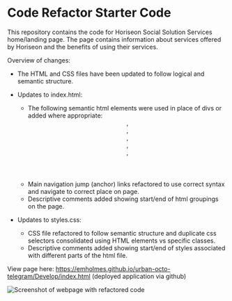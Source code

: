 # Code Refactor Starter Code

This repository contains the code for Horiseon Social Solution Services home/landing page. The page contains information about services offered by Horiseon and the benefits of using their services. 

Overview of changes: 

* The HTML and CSS files have been updated to follow logical and semantic structure. 

* Updates to index.html: 
    * The following semantic html elements were used in place of divs or added where appropriate: <header>, <nav>, <main>, <section>, <aside>, <footer>
    * Main navigation jump (anchor) links refactored to use correct syntax and navigate to correct place on page.
    * Descriptive comments added showing start/end of html groupings on the page.


* Updates to styles.css:
    * CSS file refactored to follow semantic structure and duplicate css selectors consolidated using HTML elements vs specific classes.
    * Descriptive comments added showing start/end of styles associated with different parts of the html file.

View page here: https://emholmes.github.io/urban-octo-telegram/Develop/index.html (deployed application via github)

![Screenshot of webpage with refactored code](./Develop/assets/images/horiseon-services-final.png)